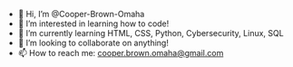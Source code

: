 - 👋 Hi, I’m @Cooper-Brown-Omaha
- 👀 I’m interested in learning how to code!
- 🌱 I’m currently learning HTML, CSS, Python, Cybersecurity, Linux, SQL
- 💞️ I’m looking to collaborate on anything!
- 📫 How to reach me: cooper.brown.omaha@gmail.com

<!---
Cooper-Brown-Omaha/Cooper-Brown-Omaha is a ✨ special ✨ repository because its `README.md` (this file) appears on your GitHub profile.
You can click the Preview link to take a look at your changes.
--->
